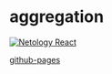 # aggregation 
[![Netology React](https://github.com/O-R-C/ra-hoc-aggregation/actions/workflows/web.yml/badge.svg)](https://github.com/O-R-C/ra-hoc-aggregation/actions/workflows/web.yml)

[github-pages](https://o-r-c.github.io/ra-hoc-aggregation/)
